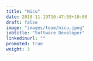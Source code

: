 ```yaml
---
title: "Nicu"
date: 2018-11-19T10:47:58+10:00
draft: false
image: "images/team/nicu.jpeg"
jobtitle: "Software Developer"
linkedinurl: ""
promoted: true
weight: 3
---
```

